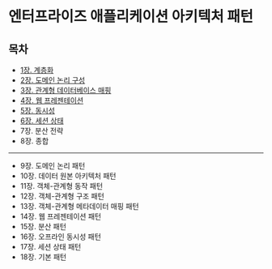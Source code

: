 # 엔터프라이즈 애플리케이션 아키텍처 패턴
## 목차
- [1장. 계층화](./contents/chapter01.md)
- [2장. 도메인 논리 구성](./contents/chapter02.md)
- [3장. 관계형 데이터베이스 매핑](./contents/chapter03.md)
- [4장. 웹 프레젠테이션](./contents/chapter04.md)
- [5장. 동시성](./contents/chapter05.md)
- [6장. 세션 상태](./contents/chapter06.md)
- 7장. 분산 전략
- 8장. 종합
---
- 9장. 도메인 논리 패턴
- 10장. 데이터 원본 아키텍처 패턴
- 11장. 객체-관계형 동작 패턴
- 12장. 객체-관계형 구조 패턴
- 13장. 객체-관계형 메타데이터 매핑 패턴
- 14장. 웹 프레젠테이션 패턴
- 15장. 분산 패턴
- 16장. 오프라인 동시성 패턴
- 17장. 세션 상태 패턴
- 18장. 기본 패턴